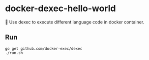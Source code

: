 # docker-dexec-hello-world
:whale: Use dexec to execute different language code in docker container.

## Run

```
go get github.com/docker-exec/dexec
./run.sh
```
